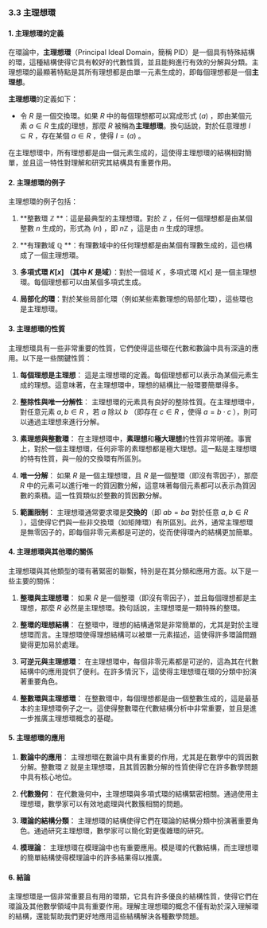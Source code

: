 ### 3.3 主理想環

#### 1. 主理想環的定義

在環論中，**主理想環**（Principal Ideal Domain，簡稱 PID）是一個具有特殊結構的環，這種結構使得它具有較好的代數性質，並且能夠進行有效的分解與分類。主理想環的最顯著特點是其所有理想都是由單一元素生成的，即每個理想都是一個**主理想**。

**主理想環**的定義如下：

- 令  $`R`$  是一個交換環。如果  $`R`$  中的每個理想都可以寫成形式  $`(a)`$ ，即由某個元素  $`a \in R`$  生成的理想，那麼  $`R`$  被稱為**主理想環**。換句話說，對於任意理想  $`I \subseteq R`$ ，存在某個  $`a \in R`$ ，使得  $`I = (a)`$ 。

在主理想環中，所有理想都是由一個元素生成的，這使得主理想環的結構相對簡單，並且這一特性對理解和研究其結構具有重要作用。

#### 2. 主理想環的例子

主理想環的例子包括：

1. **整數環  $`\mathbb{Z}`$ **：這是最典型的主理想環。對於  $`\mathbb{Z}`$ ，任何一個理想都是由某個整數  $`n`$  生成的，形式為  $`(n)`$ ，即  $`n \mathbb{Z}`$ ，這是由  $`n`$  生成的理想。

2. **有理數域  $`\mathbb{Q}`$ **：有理數域中的任何理想都是由某個有理數生成的，這也構成了一個主理想環。

3. **多項式環  $`K[x]`$ （其中  $`K`$  是域）**：對於一個域  $`K`$ ，多項式環  $`K[x]`$  是一個主理想環。每個理想都可以由某個多項式生成。

4. **局部化的環**：對於某些局部化環（例如某些素數理想的局部化環），這些環也是主理想環。

#### 3. 主理想環的性質

主理想環具有一些非常重要的性質，它們使得這些環在代數和數論中具有深遠的應用。以下是一些關鍵性質：

1. **每個理想是主理想**：
   這是主理想環的定義。每個理想都可以表示為某個元素生成的理想。這意味著，在主理想環中，理想的結構比一般環要簡單得多。

2. **整除性與唯一分解性**：
   主理想環的元素具有良好的整除性質。在主理想環中，對任意元素  $`a, b \in R`$ ，若  $`a`$  除以  $`b`$ （即存在  $`c \in R`$ ，使得  $`a = b \cdot c`$ ），則可以通過主理想來進行分解。

3. **素理想與整數環**：
   在主理想環中，**素理想**和**極大理想**的性質非常明確。事實上，對於一個主理想環，任何非零的素理想都是極大理想。這一點是主理想環的特有性質，與一般的交換環有所區別。

4. **唯一分解**：
   如果  $`R`$  是一個主理想環，且  $`R`$  是一個整環（即沒有零因子），那麼  $`R`$  中的元素可以進行唯一的質因數分解，這意味著每個元素都可以表示為質因數的乘積。這一性質類似於整數的質因數分解。

5. **範圍限制**：
   主理想環通常要求環是**交換的**（即  $`ab = ba`$  對於任意  $`a, b \in R`$ ），這使得它們與一些非交換環（如矩陣環）有所區別。此外，通常主理想環是無零因子的，即每個非零元素都是可逆的，從而使得環內的結構更加簡單。

#### 4. 主理想環與其他環的關係

主理想環與其他類型的環有著緊密的聯繫，特別是在其分類和應用方面。以下是一些主要的關係：

1. **整環與主理想環**：
   如果  $`R`$  是一個整環（即沒有零因子），並且每個理想都是主理想，那麼  $`R`$  必然是主理想環。換句話說，主理想環是一類特殊的整環。

2. **整環的理想結構**：
   在整環中，理想的結構通常是非常簡單的，尤其是對於主理想環而言。主理想環使得理想結構可以被單一元素描述，這使得許多環論問題變得更加易於處理。

3. **可逆元與主理想環**：
   在主理想環中，每個非零元素都是可逆的，這為其在代數結構中的應用提供了便利。在許多情況下，這使得主理想環在環的分類中扮演著重要角色。

4. **整數環與主理想環**：
   在整數環中，每個理想都是由一個整數生成的，這是最基本的主理想環例子之一。這使得整數環在代數結構分析中非常重要，並且是進一步推廣主理想環概念的基礎。

#### 5. 主理想環的應用

1. **數論中的應用**：
   主理想環在數論中具有重要的作用，尤其是在數學中的質因數分解。整數環  $`\mathbb{Z}`$  就是主理想環，且其質因數分解的性質使得它在許多數學問題中具有核心地位。

2. **代數幾何**：
   在代數幾何中，主理想環與多項式環的結構緊密相關。通過使用主理想環，數學家可以有效地處理與代數簇相關的問題。

3. **環論的結構分類**：
   主理想環的結構使得它們在環論的結構分類中扮演著重要角色。通過研究主理想環，數學家可以簡化對更復雜環的研究。

4. **模理論**：
   主理想環在模理論中也有重要應用。模是環的代數結構，而主理想環的簡單結構使得模理論中的許多結果得以推廣。

#### 6. 結論

主理想環是一個非常重要且有用的環類，它具有許多優良的結構性質，使得它們在環論及其他數學領域中具有重要作用。理解主理想環的概念不僅有助於深入理解環的結構，還能幫助我們更好地應用這些結構解決各種數學問題。